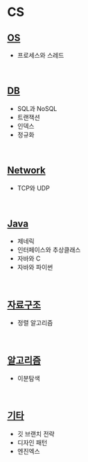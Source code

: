 # CS

## [OS](https://github.com/JMine97/CS/blob/main/OS.md)

- 프로세스와 스레드

<br>

## [DB](https://github.com/JMine97/CS/blob/main/DB.md)

- SQL과 NoSQL
- 트랜잭션
- 인덱스
- 정규화

<br>

## [Network](https://github.com/JMine97/CS/blob/main/Network.md)

- TCP와 UDP

<br>

## [Java](https://github.com/JMine97/CS/blob/main/Java.md)

- 제네릭
- 인터페이스와 추상클래스
- 자바와 C
- 자바와 파이썬

<br>

## [자료구조](https://github.com/JMine97/CS/blob/main/자료구조.md)

- 정렬 알고리즘

<br>

## [알고리즘](https://github.com/JMine97/CS/blob/main/알고리즘.md)

- 이분탐색

<br>

## [기타](https://github.com/JMine97/CS/blob/main/기타.md)

- 깃 브랜치 전략
- 디자인 패턴
- 엔진엑스
